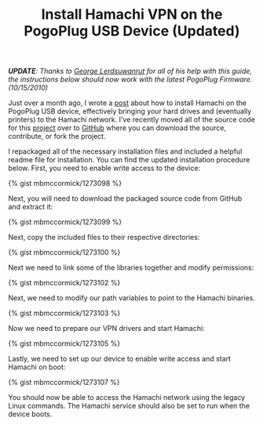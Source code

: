 ﻿---
layout: post
title: "Install Hamachi VPN on the PogoPlug USB Device (Updated)"
---

_**UPDATE**: Thanks to [George Lerdsuwanrut](http://stevejobsisadouche.com/) for all of his help with this guide, the instructions below should now work with the latest PogoPlug Firmware. (10/15/2010)_

Just over a month ago, I wrote a [post](http://mbmccormick.com/2010/07/install-hamachi-vpn-on-the-pogoplug-usb-device/) about how to install Hamachi on the PogoPlug USB device, effectively bringing your hard drives and (eventually printers) to the Hamachi network. I've recently moved all of the source code for this [project](http://github.com/mbmccormick/hamachi-pogoplug) over to [GitHub](http://github.com) where you can download the source, contribute, or fork the project.

I repackaged all of the necessary installation files and included a helpful readme file for installation. You can find the updated installation procedure below. First, you need to enable write access to the device:

{% gist mbmccormick/1273098 %}

Next, you will need to download the packaged source code from GitHub and extract it:

{% gist mbmccormick/1273099 %}

Next, copy the included files to their respective directories:

{% gist mbmccormick/1273100 %}

Next we need to link some of the libraries together and modify permissions:

{% gist mbmccormick/1273102 %}

Next, we need to modify our path variables to point to the Hamachi binaries.

{% gist mbmccormick/1273103 %}

Now we need to prepare our VPN drivers and start Hamachi:

{% gist mbmccormick/1273105 %}

Lastly, we need to set up our device to enable write access and start Hamachi on boot:

{% gist mbmccormick/1273107 %}

You should now be able to access the Hamachi network using the legacy Linux commands. The Hamachi service should also be set to run when the device boots.
